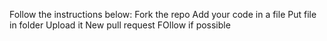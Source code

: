 Follow the instructions below:
Fork the repo
Add your code in a file
Put file in folder
Upload it
New pull request
FOllow if possible
